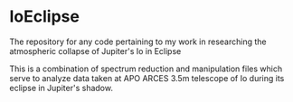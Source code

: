 # IoEclipse
The repository for any code pertaining to my work in researching the atmospheric collapse of Jupiter's Io in Eclipse

This is a combination of spectrum reduction and manipulation files which serve to analyze data taken at APO ARCES 3.5m telescope of Io during its eclipse in Jupiter's shadow.
